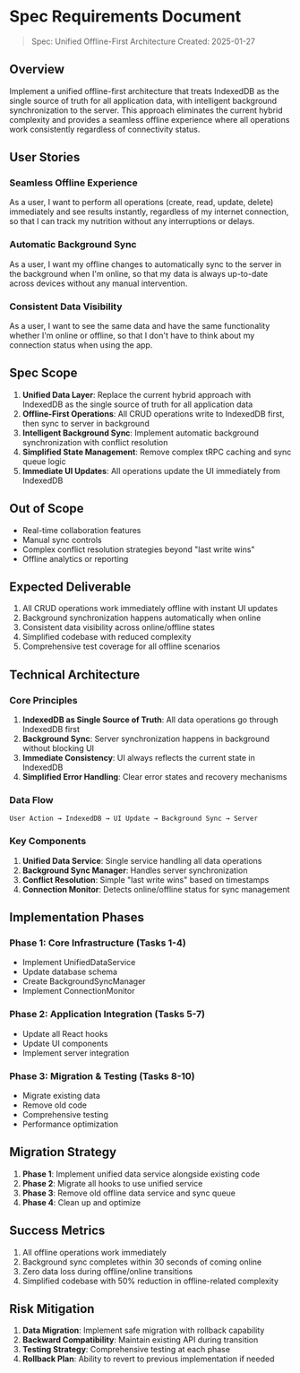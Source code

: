 # Spec Requirements Document

> Spec: Unified Offline-First Architecture
> Created: 2025-01-27

## Overview

Implement a unified offline-first architecture that treats IndexedDB as the single source of truth for all application data, with intelligent background synchronization to the server. This approach eliminates the current hybrid complexity and provides a seamless offline experience where all operations work consistently regardless of connectivity status.

## User Stories

### Seamless Offline Experience

As a user, I want to perform all operations (create, read, update, delete) immediately and see results instantly, regardless of my internet connection, so that I can track my nutrition without any interruptions or delays.

### Automatic Background Sync

As a user, I want my offline changes to automatically sync to the server in the background when I'm online, so that my data is always up-to-date across devices without any manual intervention.

### Consistent Data Visibility

As a user, I want to see the same data and have the same functionality whether I'm online or offline, so that I don't have to think about my connection status when using the app.

## Spec Scope

1. **Unified Data Layer**: Replace the current hybrid approach with IndexedDB as the single source of truth for all application data
2. **Offline-First Operations**: All CRUD operations write to IndexedDB first, then sync to server in background
3. **Intelligent Background Sync**: Implement automatic background synchronization with conflict resolution
4. **Simplified State Management**: Remove complex tRPC caching and sync queue logic
5. **Immediate UI Updates**: All operations update the UI immediately from IndexedDB

## Out of Scope

- Real-time collaboration features
- Manual sync controls
- Complex conflict resolution strategies beyond "last write wins"
- Offline analytics or reporting

## Expected Deliverable

1. All CRUD operations work immediately offline with instant UI updates
2. Background synchronization happens automatically when online
3. Consistent data visibility across online/offline states
4. Simplified codebase with reduced complexity
5. Comprehensive test coverage for all offline scenarios

## Technical Architecture

### Core Principles

1. **IndexedDB as Single Source of Truth**: All data operations go through IndexedDB first
2. **Background Sync**: Server synchronization happens in background without blocking UI
3. **Immediate Consistency**: UI always reflects the current state in IndexedDB
4. **Simplified Error Handling**: Clear error states and recovery mechanisms

### Data Flow

```
User Action → IndexedDB → UI Update → Background Sync → Server
```

### Key Components

1. **Unified Data Service**: Single service handling all data operations
2. **Background Sync Manager**: Handles server synchronization
3. **Conflict Resolution**: Simple "last write wins" based on timestamps
4. **Connection Monitor**: Detects online/offline status for sync management

## Implementation Phases

### Phase 1: Core Infrastructure (Tasks 1-4)

- Implement UnifiedDataService
- Update database schema
- Create BackgroundSyncManager
- Implement ConnectionMonitor

### Phase 2: Application Integration (Tasks 5-7)

- Update all React hooks
- Update UI components
- Implement server integration

### Phase 3: Migration & Testing (Tasks 8-10)

- Migrate existing data
- Remove old code
- Comprehensive testing
- Performance optimization

## Migration Strategy

1. **Phase 1**: Implement unified data service alongside existing code
2. **Phase 2**: Migrate all hooks to use unified service
3. **Phase 3**: Remove old offline data service and sync queue
4. **Phase 4**: Clean up and optimize

## Success Metrics

1. All offline operations work immediately
2. Background sync completes within 30 seconds of coming online
3. Zero data loss during offline/online transitions
4. Simplified codebase with 50% reduction in offline-related complexity

## Risk Mitigation

1. **Data Migration**: Implement safe migration with rollback capability
2. **Backward Compatibility**: Maintain existing API during transition
3. **Testing Strategy**: Comprehensive testing at each phase
4. **Rollback Plan**: Ability to revert to previous implementation if needed
